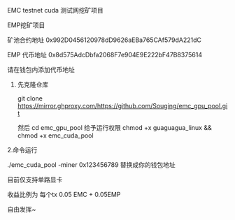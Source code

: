 EMC testnet cuda 测试网挖矿项目



EMP挖矿项目

矿池合约地址
0x992D0456120978dD9626aEBa765CAf579dA221dC



EMP 代币地址
0x8d575AdcDbfa2068F7e904E9E222bF47B8375614



请在钱包内添加代币地址






1. 先克隆仓库

   git clone https://mirror.ghproxy.com/https://github.com/Souging/emc_gpu_pool.git

   然后
   cd emc_gpu_pool
   给予运行权限
  chmod +x guaguagua_linux && chmod +x emc_cuda_pool


2.命令运行 

./emc_cuda_pool -miner 0x123456789
替换成你的钱包地址

目前仅支持单路显卡

收益比例为
每个tx 0.05 EMC + 0.05EMP


自由发挥~

